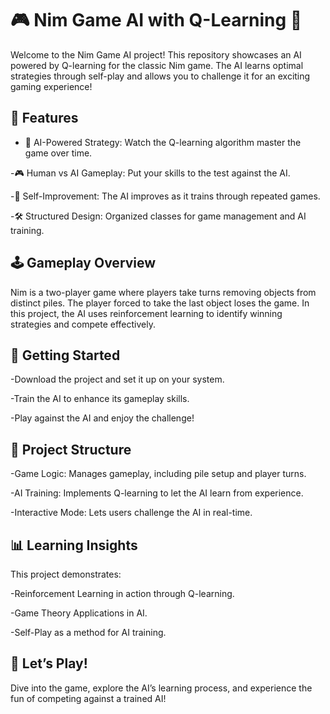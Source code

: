 # 🎮 Nim Game AI with Q-Learning 🤖

Welcome to the Nim Game AI project! This repository showcases an AI powered by Q-learning for the classic Nim game. The AI learns optimal strategies through self-play and allows you to challenge it for an exciting gaming experience!

## 🌟 Features

- 🧠 AI-Powered Strategy: Watch the Q-learning algorithm master the game over time.

-🎮 Human vs AI Gameplay: Put your skills to the test against the AI.

-🔄 Self-Improvement: The AI improves as it trains through repeated games.

-🛠️ Structured Design: Organized classes for game management and AI training.

## 🕹️ Gameplay Overview

Nim is a two-player game where players take turns removing objects from distinct piles. The player forced to take the last object loses the game. In this project, the AI uses reinforcement learning to identify winning strategies and compete effectively.

## 🚀 Getting Started

-Download the project and set it up on your system.

-Train the AI to enhance its gameplay skills.

-Play against the AI and enjoy the challenge!

## 📂 Project Structure

-Game Logic: Manages gameplay, including pile setup and player turns.

-AI Training: Implements Q-learning to let the AI learn from experience.

-Interactive Mode: Lets users challenge the AI in real-time.

## 📊 Learning Insights

This project demonstrates:

-Reinforcement Learning in action through Q-learning.

-Game Theory Applications in AI.

-Self-Play as a method for AI training.

## 🎉 Let’s Play!

Dive into the game, explore the AI’s learning process, and experience the fun of competing against a trained AI!

